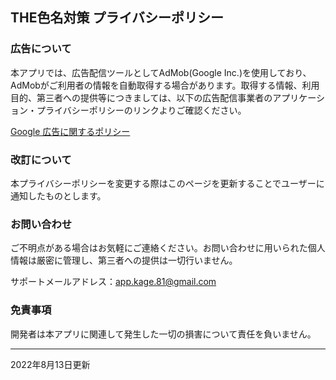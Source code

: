 ## THE色名対策 プライバシーポリシー
### 広告について
本アプリでは、広告配信ツールとしてAdMob(Google Inc.)を使用しており、AdMobがご利用者の情報を自動取得する場合があります。取得する情報、利用目的、第三者への提供等につきましては、以下の広告配信事業者のアプリケーション・プライバシーポリシーのリンクよりご確認ください。

[Google 広告に関するポリシー](https://policies.google.com/technologies/ads?hl=ja)

### 改訂について
本プライバシーポリシーを変更する際はこのページを更新することでユーザーに通知したものとします。

### お問い合わせ
ご不明点がある場合はお気軽にご連絡ください。お問い合わせに用いられた個人情報は厳密に管理し、第三者への提供は一切行いません。

サポートメールアドレス：<app.kage.81@gmail.com>

### 免責事項
開発者は本アプリに関連して発生した一切の損害について責任を負いません。

---
2022年8月13日更新
